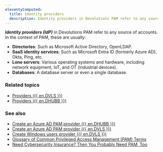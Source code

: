 ```yaml
---
eleventyComputed:
  title: Identity providers
  description: Identity providers in Devolutions PAM refer to any source of accounts.
---
```

***Identity providers (IdP)*** in Devolutions PAM refer to any source of accounts. In the context of PAM, these are usually:
* **Directories**: Such as Microsoft Active Directory, OpenLDAP.
* **SaaS identity services**: Such as Microsoft Entra ID (formerly Azure AD), Okta, Ping, etc.
* **Lone servers**: Various operating systems and hardware, including network equipment, IoT, and OT (industrial devices).
* **Databases**: A database server or even a single database.

### Related topics
* [Providers ({{ en.DVLS }})](/pam/server/providers/)
* [Providers ({{ en.DHUBB }})](/pam/hub/providers/)

### See also
* [Create an Azure AD PAM provider ({{ en.DHUBB }})](/hub/kb/hub-business/how-to-articles/create-azure-ad-pam-provider/)
* [Create an Azure AD PAM provider ({{ en.DVLS }})](/hub/kb/hub-business/how-to-articles/create-azure-ad-pam-provider/)
* [Create Windows users provider ({{ en.DVLS }})](/server/kb/how-to-articles/create-windows-users-provider/)
* [Glossary of Common Privileged Access Management (PAM) Terms](https://blog.devolutions.net/2021/01/glossary-of-common-privileged-access-management-pam-terms/)
* [Need Cybersecurity Insurance? Then You Probably Need PAM, Too](https://blog.devolutions.net/2023/10/need-cybersecurity-insurance-then-you-probably-need-pam-too/)